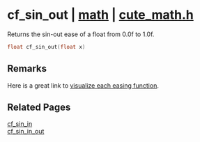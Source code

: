 # cf_sin_out | [math](https://github.com/RandyGaul/cute_framework/blob/master/docs/math/README.md) | [cute_math.h](https://github.com/RandyGaul/cute_framework/blob/master/include/cute_math.h)

Returns the sin-out ease of a float from 0.0f to 1.0f.

```cpp
float cf_sin_out(float x)
```

## Remarks

Here is a great link to [visualize each easing function](https://easings.net/).

## Related Pages

[cf_sin_in](https://github.com/RandyGaul/cute_framework/blob/master/docs/math/cf_sin_in.md)  
[cf_sin_in_out](https://github.com/RandyGaul/cute_framework/blob/master/docs/math/cf_sin_in_out.md)  
